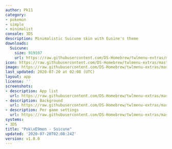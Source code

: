 ```yaml
---
author: Pk11
category:
- pokemon
- simple
- minimalist
console: 3DS
description: Minimalistic Suicune skin with Eusine's theme
downloads:
  Suicune:
    size: 919107
    url: https://raw.githubusercontent.com/DS-Homebrew/twlmenu-extras/master/s/TWiLightMenu/3dsmenu/themes/Suicune.7z
icon: https://raw.githubusercontent.com/DS-Homebrew/twlmenu-extras/master/s/TWiLightMenu/3dsmenu/themes/meta/Suicune/icon.png
image: https://raw.githubusercontent.com/DS-Homebrew/twlmenu-extras/master/s/TWiLightMenu/3dsmenu/themes/meta/Suicune/icon.png
last_updated: 2020-07-20 at 02:08 (UTC)
layout: app
license: ''
screenshots:
- description: App list
  url: https://raw.githubusercontent.com/DS-Homebrew/twlmenu-extras/master/s/TWiLightMenu/3dsmenu/themes/meta/Suicune/screenshots/app-list.png
- description: Background
  url: https://raw.githubusercontent.com/DS-Homebrew/twlmenu-extras/master/s/TWiLightMenu/3dsmenu/themes/meta/Suicune/screenshots/background.png
- description: Per game settings
  url: https://raw.githubusercontent.com/DS-Homebrew/twlmenu-extras/master/s/TWiLightMenu/3dsmenu/themes/meta/Suicune/screenshots/per-game-settings.png
systems:
- 3DS
title: "Pok\xE9mon - Suicune"
updated: '2020-07-20T02:08:24Z'
version: v1.0.0
---
```

